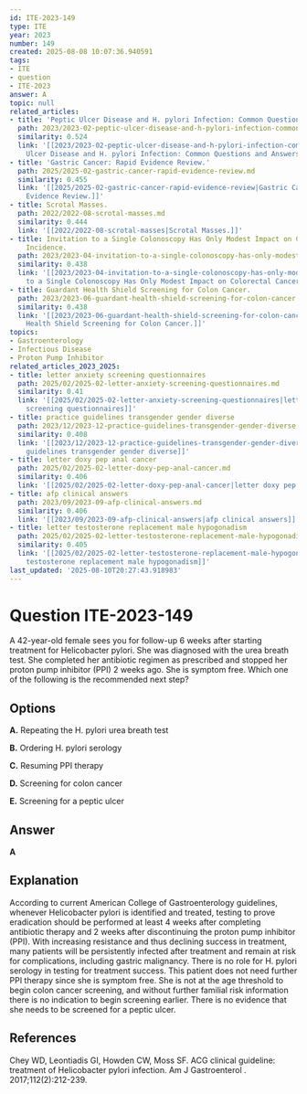 ```yaml
---
id: ITE-2023-149
type: ITE
year: 2023
number: 149
created: 2025-08-08 10:07:36.940591
tags:
- ITE
- question
- ITE-2023
answer: A
topic: null
related_articles:
- title: 'Peptic Ulcer Disease and H. pylori Infection: Common Questions and Answers.'
  path: 2023/2023-02-peptic-ulcer-disease-and-h-pylori-infection-common-questions.md
  similarity: 0.524
  link: '[[2023/2023-02-peptic-ulcer-disease-and-h-pylori-infection-common-questions|Peptic
    Ulcer Disease and H. pylori Infection: Common Questions and Answers.]]'
- title: 'Gastric Cancer: Rapid Evidence Review.'
  path: 2025/2025-02-gastric-cancer-rapid-evidence-review.md
  similarity: 0.455
  link: '[[2025/2025-02-gastric-cancer-rapid-evidence-review|Gastric Cancer: Rapid
    Evidence Review.]]'
- title: Scrotal Masses.
  path: 2022/2022-08-scrotal-masses.md
  similarity: 0.444
  link: '[[2022/2022-08-scrotal-masses|Scrotal Masses.]]'
- title: Invitation to a Single Colonoscopy Has Only Modest Impact on Colorectal Cancer
    Incidence.
  path: 2023/2023-04-invitation-to-a-single-colonoscopy-has-only-modest-impact-on.md
  similarity: 0.438
  link: '[[2023/2023-04-invitation-to-a-single-colonoscopy-has-only-modest-impact-on|Invitation
    to a Single Colonoscopy Has Only Modest Impact on Colorectal Cancer Incidence.]]'
- title: Guardant Health Shield Screening for Colon Cancer.
  path: 2023/2023-06-guardant-health-shield-screening-for-colon-cancer.md
  similarity: 0.438
  link: '[[2023/2023-06-guardant-health-shield-screening-for-colon-cancer|Guardant
    Health Shield Screening for Colon Cancer.]]'
topics:
- Gastroenterology
- Infectious Disease
- Proton Pump Inhibitor
related_articles_2023_2025:
- title: letter anxiety screening questionnaires
  path: 2025/02/2025-02-letter-anxiety-screening-questionnaires.md
  similarity: 0.41
  link: '[[2025/02/2025-02-letter-anxiety-screening-questionnaires|letter anxiety
    screening questionnaires]]'
- title: practice guidelines transgender gender diverse
  path: 2023/12/2023-12-practice-guidelines-transgender-gender-diverse.md
  similarity: 0.408
  link: '[[2023/12/2023-12-practice-guidelines-transgender-gender-diverse|practice
    guidelines transgender gender diverse]]'
- title: letter doxy pep anal cancer
  path: 2025/02/2025-02-letter-doxy-pep-anal-cancer.md
  similarity: 0.406
  link: '[[2025/02/2025-02-letter-doxy-pep-anal-cancer|letter doxy pep anal cancer]]'
- title: afp clinical answers
  path: 2023/09/2023-09-afp-clinical-answers.md
  similarity: 0.406
  link: '[[2023/09/2023-09-afp-clinical-answers|afp clinical answers]]'
- title: letter testosterone replacement male hypogonadism
  path: 2025/02/2025-02-letter-testosterone-replacement-male-hypogonadism.md
  similarity: 0.405
  link: '[[2025/02/2025-02-letter-testosterone-replacement-male-hypogonadism|letter
    testosterone replacement male hypogonadism]]'
last_updated: '2025-08-10T20:27:43.918983'
---
```


# Question ITE-2023-149

A 42-year-old female sees you for follow-up 6 weeks after starting treatment for Helicobacter pylori. She was diagnosed with the urea breath test. She completed her antibiotic regimen as prescribed and stopped her proton pump inhibitor (PPI) 2 weeks ago. She is symptom free. Which one of the following is the recommended next step?

## Options

**A.** Repeating the H. pylori urea breath test

**B.** Ordering H. pylori serology

**C.** Resuming PPI therapy

**D.** Screening for colon cancer

**E.** Screening for a peptic ulcer

## Answer

**A**

## Explanation

According to current American College of Gastroenterology guidelines, whenever Helicobacter pylori is identified and treated, testing to prove eradication should be performed at least 4 weeks after completing antibiotic therapy and 2 weeks after discontinuing the proton pump inhibitor (PPI). With increasing resistance and thus declining success in treatment, many patients will be persistently infected after treatment and remain at risk for complications, including gastric malignancy. There is no role for H. pylori serology in testing for treatment success. This patient does not need further PPI therapy since she is symptom free. She is not at the age threshold to begin colon cancer screening, and without further familial risk information there is no indication to begin screening earlier. There is no evidence that she needs to be screened for a peptic ulcer.

## References

Chey WD, Leontiadis GI, Howden CW, Moss SF. ACG clinical guideline: treatment of Helicobacter pylori infection. Am J Gastroenterol . 2017;112(2):212-239.
